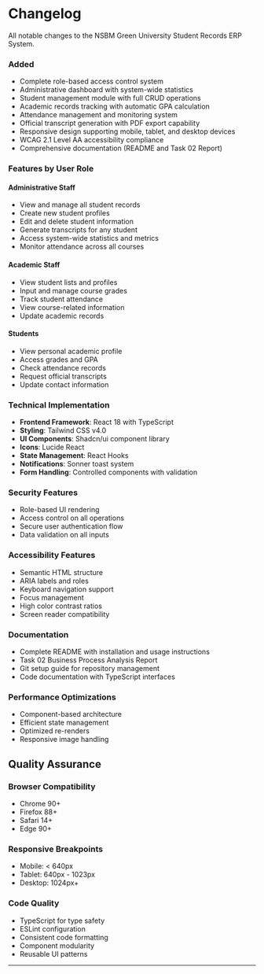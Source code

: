# Changelog

All notable changes to the NSBM Green University Student Records ERP System.



### Added
- Complete role-based access control system
- Administrative dashboard with system-wide statistics
- Student management module with full CRUD operations
- Academic records tracking with automatic GPA calculation
- Attendance management and monitoring system
- Official transcript generation with PDF export capability
- Responsive design supporting mobile, tablet, and desktop devices
- WCAG 2.1 Level AA accessibility compliance
- Comprehensive documentation (README and Task 02 Report)

### Features by User Role

#### Administrative Staff
- View and manage all student records
- Create new student profiles
- Edit and delete student information
- Generate transcripts for any student
- Access system-wide statistics and metrics
- Monitor attendance across all courses

#### Academic Staff
- View student lists and profiles
- Input and manage course grades
- Track student attendance
- View course-related information
- Update academic records

#### Students
- View personal academic profile
- Access grades and GPA
- Check attendance records
- Request official transcripts
- Update contact information

### Technical Implementation
- **Frontend Framework**: React 18 with TypeScript
- **Styling**: Tailwind CSS v4.0
- **UI Components**: Shadcn/ui component library
- **Icons**: Lucide React
- **State Management**: React Hooks
- **Notifications**: Sonner toast system
- **Form Handling**: Controlled components with validation

### Security Features
- Role-based UI rendering
- Access control on all operations
- Secure user authentication flow
- Data validation on all inputs

### Accessibility Features
- Semantic HTML structure
- ARIA labels and roles
- Keyboard navigation support
- Focus management
- High color contrast ratios
- Screen reader compatibility

### Documentation
- Complete README with installation and usage instructions
- Task 02 Business Process Analysis Report
- Git setup guide for repository management
- Code documentation with TypeScript interfaces

### Performance Optimizations
- Component-based architecture
- Efficient state management
- Optimized re-renders
- Responsive image handling

## Quality Assurance

### Browser Compatibility
- Chrome 90+
- Firefox 88+
- Safari 14+
- Edge 90+

### Responsive Breakpoints
- Mobile: < 640px
- Tablet: 640px - 1023px
- Desktop: 1024px+

### Code Quality
- TypeScript for type safety
- ESLint configuration
- Consistent code formatting
- Component modularity
- Reusable UI patterns

---


